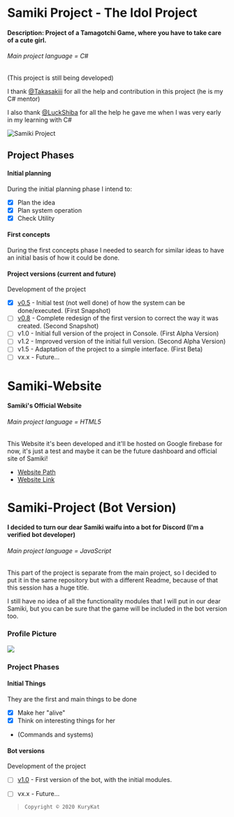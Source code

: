 # Samiki Project - **The Idol Project**
#### Description: Project of a Tamagotchi Game, where you have to take care of a cute girl.

###### Main project language = C#

(This project is still being developed)

I thank [@Takasakiii](https://github.com/Takasakiii) for all the help and contribution in this project (he is my C# mentor)

I also thank [@LuckShiba](https://github.com/LuckShiba) for all the help he gave me when I was very early in my learning with C#

![Samiki Project](https://repository-images.githubusercontent.com/289616441/00f45600-e53d-11ea-815f-b02fac21a10d "Samiki Project")

## Project Phases

#### Initial planning
During the initial planning phase I intend to:
- [x] Plan the idea
- [x] Plan system operation
- [x] Check Utility

#### First concepts
During the first concepts phase I needed to search for similar ideas to have an initial basis of how it could be done.

#### Project versions (current and future)
Development of the project
- [x] [v0.5](https://github.com/KuryKat/Samiki-Project/tree/master/Samiki%20Tamaguchi%20v0.5#version-v05-of-samiki-project) - Initial test (not well done) of how the system can be done/executed. (First Snapshot)
- [ ] [v0.8](https://github.com/KuryKat/Samiki-Project/tree/master/Samiki%20Tamaguchi%20v0.8#version-v08-of-samiki-project) - Complete redesign of the first version to correct the way it was created. (Second Snapshot)
- [ ] v1.0 - Initial full version of the project in Console. (First Alpha Version)
- [ ] v1.2 - Improved version of the initial full version. (Second Alpha Version)
- [ ] v1.5 - Adaptation of the project to a simple interface. (First Beta)
- [ ] vx.x - Future...

# Samiki-Website
#### Samiki's Official Website
###### Main project language = HTML5

This Website it's been developed and it'll be hosted on Google firebase for now, it's just a test and maybe it can be the future dashboard and official site of Samiki!

- [Website Path](https://github.com/KuryKat/Samiki-Project/tree/master/Samiki%20Website#samiki-project-website)
- [Website Link](https://samikiproject.web.app/)

# Samiki-Project (Bot Version)

#### I decided to turn our dear Samiki waifu into a bot for Discord (I'm a verified bot developer)

###### Main project language = JavaScript

This part of the project is separate from the main project, so I decided to put it in the same repository but with a different Readme, because of that this session has a huge title.

I still have no idea of ​​all the functionality modules that I will put in our dear Samiki, but you can be sure that the game will be included in the bot version too.

### Profile Picture
<img src="https://cdn.discordapp.com/avatars/739014827804196954/417309a73afcf050ac175418d3f89529.png">

### Project Phases

#### Initial Things
They are the first and main things to be done
- [x] Make her "alive"
- [x] Think on interesting things for her
 - (Commands and systems)

#### Bot versions
Development of the project
- [ ] [v1.0](https://github.com/KuryKat/Samiki-Project/tree/master/Samiki%20Bot%20v1.0#samiki-project-bot-version) - First version of the bot, with the initial modules.
- [ ] vx.x - Future...


>     Copyright © 2020 KuryKat
